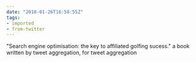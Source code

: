 ```yaml
---
date: "2010-01-26T16:58:55Z"
tags:
- imported
- from-twitter
---
```

"Search engine optimisation: the key to affiliated golfing sucess." a book written by tweet aggregation, for tweet aggregation
